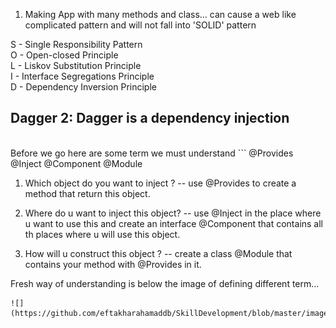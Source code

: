 1) Making App with many methods and class... can cause a web like complicated pattern and will not fall into 'SOLID' pattern<br>

S - Single Responsibility Pattern<br/>
O - Open-closed Principle<br/>
L - Liskov Substitution Principle<br/>
I - Interface Segregations Principle<br/>
D - Dependency Inversion Principle

<h2>Dagger 2: Dagger is a dependency injection </h2>
<br/> Before we go here are some term we must understand
 ```
 @Provides
 @Inject
 @Component
 @Module
 
  1) Which object do you want to inject ?
     -- use @Provides to create a method that return this object.
	 
  2) Where do u want to inject this object?
     -- use @Inject in the place where u want to use this and 
		create an interface @Component that contains all th places where u will use this object.
	 
  3) How will u construct this object ?
	 -- create a class @Module that contains your method with @Provides in it.

 Fresh way of understanding is below the image of defining different term...
 ```
 ![](https://github.com/eftakharahamaddb/SkillDevelopment/blob/master/images/dagger_snappet.JPG)

